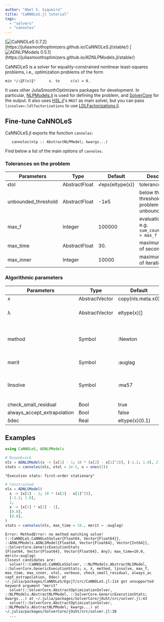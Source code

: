 ```yaml
---
author: "Abel S. Siqueira"
title: "CaNNOLeS.jl tutorial"
tags:
  - "solvers"
  - "cannoles"
---
```


[![CaNNOLeS 0.7.2](https://img.shields.io/badge/CaNNOLeS-0.7.2-006400?style=flat-square&labelColor=389826")](https://juliasmoothoptimizers.github.io/CaNNOLeS.jl/stable/)
[![ADNLPModels 0.5.1](https://img.shields.io/badge/ADNLPModels-0.5.1-8b0000?style=flat-square&labelColor=cb3c33")](https://juliasmoothoptimizers.github.io/ADNLPModels.jl/stable/)



CaNNOLeS is a solver for equality-constrained nonlinear least-squares problems, i.e.,
optimization problems of the form

    min ¹/₂‖F(x)‖²      s. to     c(x) = 0.

It uses other JuliaSmoothOptimizers packages for development.
In particular, [NLPModels.jl](https://github.com/JuliaSmoothOptimizers/NLPModels.jl) is used for defining the problem, and [SolverCore](https://github.com/JuliaSmoothOptimizers/SolverCore.jl) for the output.
It also uses [HSL.jl](https://github.com/JuliaSmoothOptimizers/HSL.jl)'s `MA57` as main solver, but you can pass `linsolve=:ldlfactorizations` to use [LDLFactorizations.jl](https://github.com/JuliaSmoothOptimizers/LDLFactorizations.jl).

## Fine-tune CaNNOLeS

CaNNOLeS.jl exports the function `cannoles`:
```
   cannoles(nlp :: AbstractNLPModel; kwargs...)
```

Find below a list of the main options of `cannoles`.

### Tolerances on the problem

| Parameters           | Type          | Default         | Description                                        |
| -------------------- | ------------- | --------------- | -------------------------------------------------- |
| ϵtol                 | AbstractFloat | √eps(eltype(x)) | tolerance.                                         |
| unbounded_threshold  | AbstractFloat | -1e5            | below this threshold the problem is unbounded.     |
| max_f                | Integer       | 100000          | evaluation limit, e.g. `sum_counters(nls) > max_f` |
| max_time             | AbstractFloat | 30.             | maximum number of seconds.                         |
| max_inner            | Integer       | 10000           | maximum number of iterations.                      |

### Algorithmic parameters

| Parameters                  | Type           | Default           | Description                                        |
| --------------------------- | -------------- | ----------------- | -------------------------------------------------- |
| x                           | AbstractVector | copy(nls.meta.x0) | initial guess. |
| λ                           | AbstractVector | eltype(x)[]       | initial guess for the Lagrange mutlipliers. |
| method                      | Symbol         | :Newton           | method to compute direction, `:Newton`, `:LM`, `:Newton_noFHess`, or `:Newton_vanishing`. |
| merit                       | Symbol         | :auglag           | merit function: `:norm1`, `:auglag` |
| linsolve                    | Symbol         | :ma57             | solver use to compute the factorization: `:ma57`, `:ma97`, `:ldlfactorizations` |
| check_small_residual        | Bool           | true              | |
| always_accept_extrapolation | Bool           | false             | |
| δdec                        | Real           | eltype(x)(0.1)    | |

## Examples

```julia
using CaNNOLeS, ADNLPModels

# Rosenbrock
nls = ADNLSModel(x -> [x[1] - 1; 10 * (x[2] - x[1]^2)], [-1.2; 1.0], 2)
stats = cannoles(nls, ϵtol = 1e-5, x = ones(2))
```

```
"Execution stats: first-order stationary"
```



```julia
# Constrained
nls = ADNLSModel(
  x -> [x[1] - 1; 10 * (x[2] - x[1]^2)],
  [-1.2; 1.0],
  2,
  x -> [x[1] * x[2] - 1],
  [0.0],
  [0.0],
)
stats = cannoles(nls, max_time = 10., merit = :auglag)
```

```
Error: MethodError: no method matching solve!(::CaNNOLeS.CaNNOLeSSolver{Float64, Vector{Float64}}, ::ADNLPModels.ADNLSModel{Float64, Vector{Float64}, Vector{Int64}}, ::SolverCore.GenericExecutionStats
{Float64, Vector{Float64}, Vector{Float64}, Any}; max_time=10.0, merit=:auglag)
Closest candidates are:
  solve!(::CaNNOLeS.CaNNOLeSSolver, ::NLPModels.AbstractNLSModel, ::SolverCore.GenericExecutionStats; x, λ, method, linsolve, max_f, max_time, max_inner, ϵtol, verbose, check_small_residual, always_ac
cept_extrapolation, δdec) at ~/.julia/packages/CaNNOLeS/EgvjT/src/CaNNOLeS.jl:114 got unsupported keyword argument "merit"
  solve!(::SolverCore.AbstractOptimizationSolver, ::NLPModels.AbstractNLPModel, ::SolverCore.GenericExecutionStats; kwargs...) at ~/.julia/packages/SolverCore/jOu5t/src/solver.jl:43
  solve!(::SolverCore.AbstractOptimizationSolver, ::NLPModels.AbstractNLPModel; kwargs...) at ~/.julia/packages/SolverCore/jOu5t/src/solver.jl:38
  ...
```

